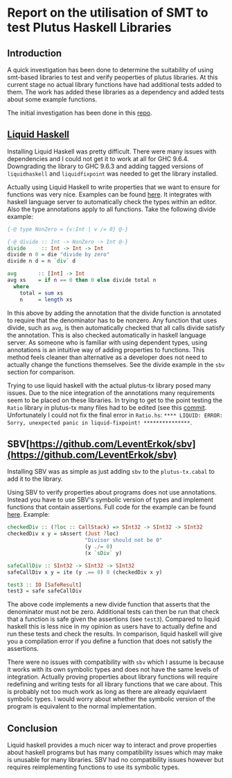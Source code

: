 # Report on the utilisation of SMT to test Plutus Haskell Libraries 

## Introduction 

A quick investigation has been done to determine the suitability of using smt-based libraries to test and verify peoperties of plutus libraries. At this current stage no actual library functions have had additional tests added to them. The work has added these libraries as a dependency and added tests about some example functions. 

The initial investigation has been done in this [repo](plutus-library-testing).

## [Liquid Haskell](https://ucsd-progsys.github.io/liquidhaskell/)

Installing Liquid Haskell was pretty difficult. There were many issues with dependencies and I could not get it to work at all for GHC 9.6.4. Downgrading the library to GHC 9.6.3 and adding tagged versions of `liquidhaskell` and `liquidfixpoint` was needed to get the library installed. 


Actually using Liquid Haskell to write properties that we want to ensure for functions was very nice. Examples can be found [here](https://github.com/Ali-Hill/plutus-library-testing/blob/sbv-test/plutus-tx/test/Liquid.hs). It integrates with haskell language server to automatically check the types within an editor. Also the type annotations apply to all functions. Take the following divide example: 

```haskell
{-@ type NonZero = {v:Int | v /= 0} @-}

{-@ divide :: Int -> NonZero -> Int @-}
divide     :: Int -> Int -> Int
divide n 0 = die "divide by zero"
divide n d = n `div` d

avg       :: [Int] -> Int
avg xs    = if n == 0 then 0 else divide total n
  where
    total = sum xs
    n     = length xs
```

In this above by adding the annotation that the divide function is annotated to require that the denominator has to be nonzero. Any function that uses divide, such as `avg`, is then automatically checked that all calls divide satisfy the annotation. This is also checked automatically in haskell language server. As someone who is familiar with using dependent types, using annotations is an intuitive way of adding properties to functions. This method feels cleaner than alternative as a developer does not need to actually change the functions themselves. See the divide example in the `sbv` section for comparison. 

Trying to use liquid haskell with the actual plutus-tx library posed many issues. Due to the nice integration of the annotations many requirements seem to be placed on these libraries. In trying to get to the point testing the `Ratio` library in plutus-tx many files had to be edited (see this [commit](https://github.com/Ali-Hill/plutus-library-testing/commit/589ca022a2fae3dde783780c0275575ce22ccd9e). Unfortunately I could not fix the final error in `Ratio.hs`: `**** LIQUID: ERROR: Sorry, unexpected panic in liquid-fixpoint! ***************`. 

## SBV[https://github.com/LeventErkok/sbv](https://github.com/LeventErkok/sbv)

Installing SBV was as simple as just adding `sbv` to the `plutus-tx.cabal` to add it to the library. 

Using SBV to verify properties about programs does not use annotations. Instead you have to use SBV's symbolic version of types and implement functions that contain assertions. Full code for the example can be found [here](https://github.com/Ali-Hill/plutus-library-testing/blob/sbv-test/plutus-tx/test/Liquid.hs). Example:

```haskell 
checkedDiv :: (?loc :: CallStack) => SInt32 -> SInt32 -> SInt32
checkedDiv x y = sAssert (Just ?loc)
                         "Divisor should not be 0"
                         (y ./= 0)
                         (x `sDiv` y)

safeCallDiv :: SInt32 -> SInt32 -> SInt32
safeCallDiv x y = ite (y .== 0) 0 (checkedDiv x y)

test3 :: IO [SafeResult]
test3 = safe safeCallDiv
```

The above code implements a new divide function that asserts that the denominator must not be zero. Additional tests can then be run that check that a function is safe given the assertions (see `test3`). Compared to liquid haskell this is less nice in my opinion as users have to actually define and run these tests and check the results. In comparison, liquid haskell will give you a compilation error if you define a function that does not satisfy the assertions. 

There were no issues with compatibility with `sbv` which I assume is because it works with its own symbolic types and does not have the same levels of integration. Actually proving properties about library functions will require redefining and writing tests for all library functions that we care about. This is probably not too much work as long as there are already equivlaent symbolic types. I would worry about whether the symbolic version of the program is equivalent to the normal implementation.

## Conclusion 

Liquid haskell provides a much nicer way to interact and prove properties about haskell programs but has many compatibility issues which may make is unusable for many libraries. SBV had no compatibility issues however but requires reimplementing functions to use its symbolic types. 

